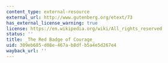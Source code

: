 ```yaml
---
content_type: external-resource
external_url: http://www.gutenberg.org/etext/73
has_external_license_warning: true
license: https://en.wikipedia.org/wiki/All_rights_reserved
status: ''
title: _The Red Badge of Courage_
uid: 309eb685-d08e-467a-b8df-b5a4e5d267e4
wayback_url: ''
---
```

